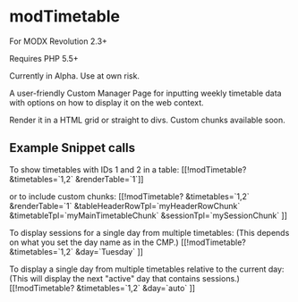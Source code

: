 modTimetable
=
For MODX Revolution 2.3+

Requires PHP 5.5+

Currently in Alpha. Use at own risk.

A user-friendly Custom Manager Page for inputting weekly timetable data with options on how to display it on the web context.

Render it in a HTML grid or straight to divs. Custom chunks available soon.

Example Snippet calls
-------------
To show timetables with IDs 1 and 2 in a table:
[[!modTimetable? &timetables=\`1,2\` &renderTable=\`1\`]] 

or to include custom chunks:
[[!modTimetable? 
    &timetables=\`1,2\` 
    &renderTable=\`1\` 
    &tableHeaderRowTpl=\`myHeaderRowChunk\` 
    &timetableTpl=\`myMainTimetableChunk\`
    &sessionTpl=\`mySessionChunk\`
]]

To display sessions for a single day from multiple timetables:
(This depends on what you set the day name as in the CMP.)
[[!modTimetable?
    &timetables=\`1,2\`
    &day=\`Tuesday\`
]]

To display a single day from multiple timetables relative to the current day:
(This will display the next "active" day that contains sessions.)
[[!modTimetable?
    &timetables=\`1,2\`
    &day=\`auto\`
]]

